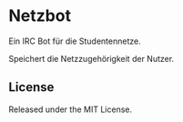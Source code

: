 # Netzbot

Ein IRC Bot für die Studentennetze.

Speichert die Netzzugehörigkeit der Nutzer.

## License

Released under the MIT License.

